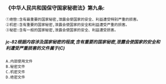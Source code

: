 ### 《中华人民共和国保守国家秘密法》第九条:
    ①绝巒:含有最重要的国家秘密,泄露会使国家的安全、利益遭受特别严重的损害。
    ②机密:含有重要的国家秘密,泄露会使国家的安全和利益遭受严重的损害。
    ③秘密:含有一般的国家秘密,泄露会使国家的安全、利益遭受损害。



##### jc-82根据内容涉及国家秘密的程度,含有重要的国家秘密,泄露会使国家的安全和利遭受严重损害的文件属于(C)
    A.内部使用文件
    B.秘密文件
    C.机密文件
    D.绝密文件